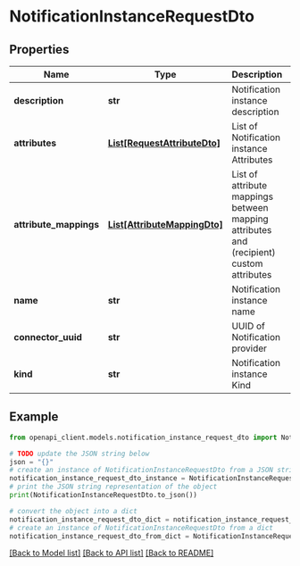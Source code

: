 # NotificationInstanceRequestDto


## Properties

Name | Type | Description | Notes
------------ | ------------- | ------------- | -------------
**description** | **str** | Notification instance description | [optional] 
**attributes** | [**List[RequestAttributeDto]**](RequestAttributeDto.md) | List of Notification instance Attributes | 
**attribute_mappings** | [**List[AttributeMappingDto]**](AttributeMappingDto.md) | List of attribute mappings between mapping attributes and (recipient) custom attributes | [optional] 
**name** | **str** | Notification instance name | 
**connector_uuid** | **str** | UUID of Notification provider | 
**kind** | **str** | Notification instance Kind | 

## Example

```python
from openapi_client.models.notification_instance_request_dto import NotificationInstanceRequestDto

# TODO update the JSON string below
json = "{}"
# create an instance of NotificationInstanceRequestDto from a JSON string
notification_instance_request_dto_instance = NotificationInstanceRequestDto.from_json(json)
# print the JSON string representation of the object
print(NotificationInstanceRequestDto.to_json())

# convert the object into a dict
notification_instance_request_dto_dict = notification_instance_request_dto_instance.to_dict()
# create an instance of NotificationInstanceRequestDto from a dict
notification_instance_request_dto_from_dict = NotificationInstanceRequestDto.from_dict(notification_instance_request_dto_dict)
```
[[Back to Model list]](../README.md#documentation-for-models) [[Back to API list]](../README.md#documentation-for-api-endpoints) [[Back to README]](../README.md)


